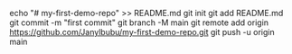 echo "# my-first-demo-repo" >> README.md
git init
git add README.md
git commit -m "first commit"
git branch -M main
git remote add origin https://github.com/Janylbubu/my-first-demo-repo.git
git push -u origin main